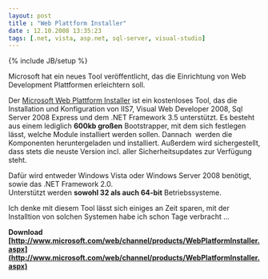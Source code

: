 ```yaml
---
layout: post
title : "Web Plattform Installer"
date : 12.10.2008 13:35:23
tags: [.net, vista, asp.net, sql-server, visual-studio]
---
```

{% include JB/setup %}

Microsoft hat ein neues Tool veröffentlicht, das die Einrichtung von Web Development Plattformen erleichtern soll.

Der [Microsoft Web Plattform Installer](http://www.microsoft.com/web/channel/products/WebPlatformInstaller.aspx) ist ein kostenloses Tool, das die Installation und Konfiguration von IIS7, Visual Web Developer 2008, Sql Server 2008 Express und dem .NET Framework 3.5 unterstützt. Es besteht aus einem lediglich **600kb großen** Bootstrapper, mit dem sich festlegen lässt, welche Module installiert werden sollen. Dannach  werden die Komponenten heruntergeladen und installiert. Außerdem wird sichergestellt, dass stets die neuste Version incl. aller Sicherheitsupdates zur Verfügung steht.

Dafür wird entweder Windows Vista oder Windows Server 2008 benötigt, sowie das .NET Framework 2.0.  
Unterstützt werden **sowohl 32 als auch 64-bit** Betriebssysteme.

Ich denke mit diesem Tool lässt sich einiges an Zeit sparen, mit der Installtion von solchen Systemen habe ich schon Tage verbracht ...

**Download  
[http://www.microsoft.com/web/channel/products/WebPlatformInstaller.aspx](http://www.microsoft.com/web/channel/products/WebPlatformInstaller.aspx)**
